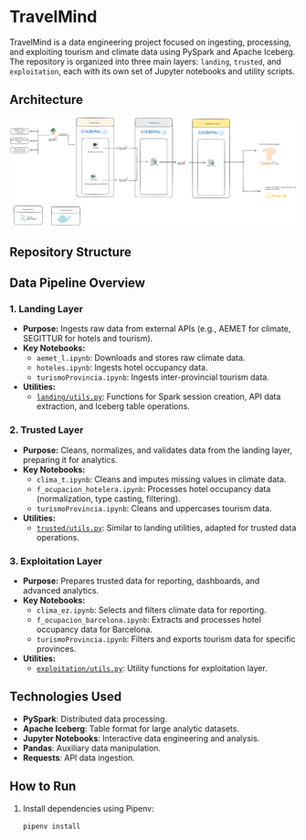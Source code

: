 # TravelMind

TravelMind is a data engineering project focused on ingesting, processing, and exploiting tourism and climate data using PySpark and Apache Iceberg. The repository is organized into three main layers: `landing`, `trusted`, and `exploitation`, each with its own set of Jupyter notebooks and utility scripts.

## Architecture

   ![Alt text](images/diagrama.png)
   
## Repository Structure

## Data Pipeline Overview

### 1. Landing Layer

- **Purpose:** Ingests raw data from external APIs (e.g., AEMET for climate, SEGITTUR for hotels and tourism).
- **Key Notebooks:**
  - `aemet_l.ipynb`: Downloads and stores raw climate data.
  - `hoteles.ipynb`: Ingests hotel occupancy data.
  - `turismoProvincia.ipynb`: Ingests inter-provincial tourism data.
- **Utilities:**  
  - [`landing/utils.py`](landing/utils.py): Functions for Spark session creation, API data extraction, and Iceberg table operations.

### 2. Trusted Layer

- **Purpose:** Cleans, normalizes, and validates data from the landing layer, preparing it for analytics.
- **Key Notebooks:**
  - `clima_t.ipynb`: Cleans and imputes missing values in climate data.
  - `f_ocupacion_hotelera.ipynb`: Processes hotel occupancy data (normalization, type casting, filtering).
  - `turismoProvincia.ipynb`: Cleans and uppercases tourism data.
- **Utilities:**  
  - [`trusted/utils.py`](trusted/utils.py): Similar to landing utilities, adapted for trusted data operations.

### 3. Exploitation Layer

- **Purpose:** Prepares trusted data for reporting, dashboards, and advanced analytics.
- **Key Notebooks:**
  - `clima_ez.ipynb`: Selects and filters climate data for reporting.
  - `f_ocupacion_barcelona.ipynb`: Extracts and processes hotel occupancy data for Barcelona.
  - `turismoProvincia.ipynb`: Filters and exports tourism data for specific provinces.
- **Utilities:**  
  - [`exploitation/utils.py`](exploitation/utils.py): Utility functions for exploitation layer.

## Technologies Used

- **PySpark**: Distributed data processing.
- **Apache Iceberg**: Table format for large analytic datasets.
- **Jupyter Notebooks**: Interactive data engineering and analysis.
- **Pandas**: Auxiliary data manipulation.
- **Requests**: API data ingestion.

## How to Run

1. Install dependencies using Pipenv:
   ```sh
   pipenv install

